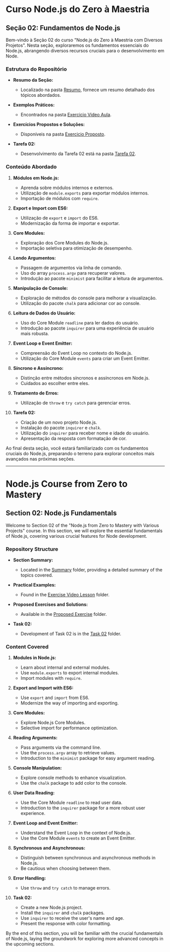 # Curso Node.js do Zero à Maestria

## Seção 02: Fundamentos de Node.js

Bem-vindo à Seção 02 do curso "Node.js do Zero à Maestria com Diversos Projetos". Nesta seção, exploraremos os fundamentos essenciais do Node.js, abrangendo diversos recursos cruciais para o desenvolvimento em Node.

### Estrutura do Repositório

- **Resumo da Seção:**
  - Localizado na pasta [Resumo](./RESUMO/), fornece um resumo detalhado dos tópicos abordados.

- **Exemplos Práticos:**
  - Encontrados na pasta [Exercicio Video Aula](./EXERCICIOS/EXERCICIO%20VIDEO%20AULA/).

- **Exercícios Propostos e Soluções:**
  - Disponíveis na pasta [Exercicio Proposto](./EXERCICIOS/EXERCICIO%20PROPOSTO/).

- **Tarefa 02:**
  - Desenvolvimento da Tarefa 02 está na pasta [Tarefa 02](./EXERCICIOS/EXERCICIO%20PROPOSTO/TAREFA%2002/).

### Conteúdo Abordado

1. **Módulos em Node.js:**
   - Aprenda sobre módulos internos e externos.
   - Utilização de `module.exports` para exportar módulos internos.
   - Importação de módulos com `require`.

2. **Export e Import com ES6:**
   - Utilização de `export` e `import` do ES6.
   - Modernização da forma de importar e exportar.

3. **Core Modules:**
   - Exploração dos Core Modules do Node.js.
   - Importação seletiva para otimização de desempenho.

4. **Lendo Argumentos:**
   - Passagem de argumentos via linha de comando.
   - Uso do array `process.argv` para recuperar valores.
   - Introdução ao pacote `minimist` para facilitar a leitura de argumentos.

5. **Manipulação de Console:**
   - Exploração de métodos do console para melhorar a visualização.
   - Utilização do pacote `chalk` para adicionar cor ao console.

6. **Leitura de Dados do Usuário:**
   - Uso do Core Module `readline` para ler dados do usuário.
   - Introdução ao pacote `inquirer` para uma experiência de usuário mais robusta.

7. **Event Loop e Event Emitter:**
   - Compreensão do Event Loop no contexto do Node.js.
   - Utilização do Core Module `events` para criar um Event Emitter.

8. **Síncrono e Assíncrono:**
   - Distinção entre métodos síncronos e assíncronos em Node.js.
   - Cuidados ao escolher entre eles.

9. **Tratamento de Erros:**
   - Utilização de `throw` e `try catch` para gerenciar erros.

10. **Tarefa 02:**
    - Criação de um novo projeto Node.js.
    - Instalação do pacote `inquirer` e `chalk`.
    - Utilização do `inquirer` para receber nome e idade do usuário.
    - Apresentação da resposta com formatação de cor.

Ao final desta seção, você estará familiarizado com os fundamentos cruciais do Node.js, preparando o terreno para explorar conceitos mais avançados nas próximas seções.

***

# Node.js Course from Zero to Mastery

## Section 02: Node.js Fundamentals

Welcome to Section 02 of the "Node.js from Zero to Mastery with Various Projects" course. In this section, we will explore the essential fundamentals of Node.js, covering various crucial features for Node development.

### Repository Structure

- **Section Summary:**
  - Located in the [Summary](./RESUMO/) folder, providing a detailed summary of the topics covered.

- **Practical Examples:**
  - Found in the [Exercise Video Lesson](./EXERCICIOS/EXERCICIO%20VIDEO%20AULA/) folder.

- **Proposed Exercises and Solutions:**
  - Available in the [Proposed Exercise](./EXERCICIOS/EXERCICIO%20PROPOSTO/) folder.

- **Task 02:**
  - Development of Task 02 is in the [Task 02](./EXERCICIOS/EXERCICIO%20PROPOSTO/TAREFA%2002/) folder.

### Content Covered

1. **Modules in Node.js:**
   - Learn about internal and external modules.
   - Use `module.exports` to export internal modules.
   - Import modules with `require`.

2. **Export and Import with ES6:**
   - Use `export` and `import` from ES6.
   - Modernize the way of importing and exporting.

3. **Core Modules:**
   - Explore Node.js Core Modules.
   - Selective import for performance optimization.

4. **Reading Arguments:**
   - Pass arguments via the command line.
   - Use the `process.argv` array to retrieve values.
   - Introduction to the `minimist` package for easy argument reading.

5. **Console Manipulation:**
   - Explore console methods to enhance visualization.
   - Use the `chalk` package to add color to the console.

6. **User Data Reading:**
   - Use the Core Module `readline` to read user data.
   - Introduction to the `inquirer` package for a more robust user experience.

7. **Event Loop and Event Emitter:**
   - Understand the Event Loop in the context of Node.js.
   - Use the Core Module `events` to create an Event Emitter.

8. **Synchronous and Asynchronous:**
   - Distinguish between synchronous and asynchronous methods in Node.js.
   - Be cautious when choosing between them.

9. **Error Handling:**
   - Use `throw` and `try catch` to manage errors.

10. **Task 02:**
    - Create a new Node.js project.
    - Install the `inquirer` and `chalk` packages.
    - Use `inquirer` to receive the user's name and age.
    - Present the response with color formatting.

By the end of this section, you will be familiar with the crucial fundamentals of Node.js, laying the groundwork for exploring more advanced concepts in the upcoming sections.
